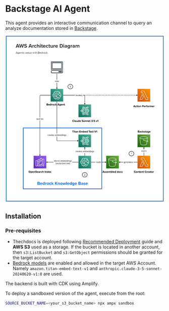 # Backstage AI Agent

This agent provides an interactive communication channel to query an analyze documentation stored in [Backstage](https://backstage.io).


![Architecture](img/bedrock.png "Backstage AI Agent Architecture")


## Installation

### Pre-requisites
- Thechdocs is deployed following [Recommended Deployment](https://backstage.io/docs/features/techdocs/architecture#recommended-deployment) guide and __AWS S3__ used as a storage. If the bucket is located in another account, then `s3:ListBucket` and `s3:GetObject` permissions should be granted for the target account.
- [Bedrock models](https://docs.aws.amazon.com/bedrock/latest/userguide/models-supported.html) are enabled and allowed in the target AWS Account. Namely `amazon.titan-embed-text-v1` and `anthropic.claude-3-5-sonnet-20240620-v1:0` are used.

The backend is built with CDK using Amplify.

To deploy a sandboxed version of the agent, execute from the root:

```bash
SOURCE_BUCKET_NAME=<your_s3_bucket_name> npx ampx sandbox
```